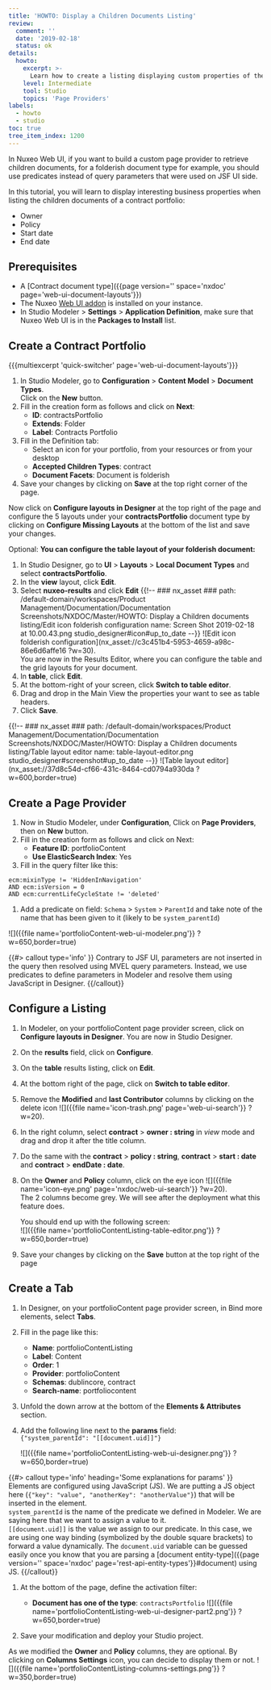 ```yaml
---
title: 'HOWTO: Display a Children Documents Listing'
review:
  comment: ''
  date: '2019-02-18'
  status: ok
details:
  howto:
    excerpt: >-
      Learn how to create a listing displaying custom properties of the documents contained in a given space.
    level: Intermediate
    tool: Studio
    topics: 'Page Providers'
labels:
  - howto
  - studio
toc: true
tree_item_index: 1200
---
```


In Nuxeo Web UI, if you want to build a custom page provider to retrieve children documents, for a folderish document type for example, you should use predicates instead of query parameters that were used on JSF UI side.

In this tutorial, you will learn to display interesting business properties when listing the children documents of a contract portfolio:

- Owner
- Policy
- Start date
- End date

## Prerequisites

- A [Contract document type]({{page version='' space='nxdoc' page='web-ui-document-layouts'}})
- The Nuxeo [Web UI addon](https://connect.nuxeo.com/nuxeo/site/marketplace/package/nuxeo-web-ui) is installed on your instance.
- In Studio Modeler > **Settings** > **Application Definition**, make sure that Nuxeo Web UI is in the **Packages to Install** list.

## Create a Contract Portfolio

{{{multiexcerpt 'quick-switcher' page='web-ui-document-layouts'}}}

1. In Studio Modeler, go to **Configuration** > **Content Model** > **Document Types**.</br>
   Click on the **New** button.
1. Fill in the creation form as follows and click on **Next**:
   - **ID**: contractsPortfolio
   - **Extends**: Folder
   - **Label**: Contracts Portfolio
1. Fill in the Definition tab:
   - Select an icon for your portfolio, from your resources or from your desktop
   - **Accepted Children Types**: contract
   - **Document Facets**: Document is folderish
1. Save your changes by clicking on **Save** at the top right corner of the page.

Now click on **Configure layouts in Designer** at the top right of the page and configure the 5 layouts under your **contractsPortfolio** document type by clicking on **Configure Missing Layouts** at the bottom of the list and save your changes.

Optional: **You can configure the table layout of your folderish document:**

1. In Studio Designer, go to **UI** > **Layouts** > **Local Document Types** and select **contractsPortfolio**.
1. In the **view** layout, click **Edit**.
1. Select **nuxeo-results** and click **Edit** {{!--     ### nx_asset ###
       path: /default-domain/workspaces/Product Management/Documentation/Documentation Screenshots/NXDOC/Master/HOWTO: Display a Children documents listing/Edit icon folderish configuration
       name: Screen Shot 2019-02-18 at 10.00.43.png
       studio_designer#icon#up_to_date
   --}}
   ![Edit icon folderish configuration](nx_asset://c3c451b4-5953-4659-a98c-86e6d6affe16 ?w=30).</br>
   You are now in the Results Editor, where you can configure the table and the grid layouts for your document.
1. In **table**, click **Edit**.
1. At the bottom-right of your screen, click **Switch to table editor**.
1. Drag and drop in the Main View the properties your want to see as table headers.
1. Click **Save**.

{{!--     ### nx_asset ###
    path: /default-domain/workspaces/Product Management/Documentation/Documentation Screenshots/NXDOC/Master/HOWTO: Display a Children documents listing/Table layout editor
    name: table-layout-editor.png
    studio_designer#screenshot#up_to_date
--}}
![Table layout editor](nx_asset://37d8c54d-cf66-431c-8464-cd0794a930da ?w=600,border=true)

## Create a Page Provider

1. Now in Studio Modeler, under **Configuration**, Click on **Page Providers**, then on **New** button.
1. Fill in the creation form as follows and click on Next:
   - **Feature ID**: portfolioContent
   - **Use ElasticSearch Index**: Yes
1. Fill in the query filter like this:

```
ecm:mixinType != 'HiddenInNavigation'
AND ecm:isVersion = 0
AND ecm:currentLifeCycleState != 'deleted'
```

1. Add a predicate on field: `Schema` > `System` > `ParentId` and take note of the name that has been given to it (likely to be `system_parentId`)

![]({{file name='portfolioContent-web-ui-modeler.png'}} ?w=650,border=true)

{{#> callout type='info' }}
Contrary to JSF UI, parameters are not inserted in the query then resolved using MVEL query parameters. Instead, we use predicates to define parameters in Modeler and resolve them using JavaScript in Designer.
{{/callout}}

## Configure a Listing

1. In Modeler, on your portfolioContent page provider screen, click on **Configure layouts in Designer**.
   You are now in Studio Designer.
1. On the **results** field, click on **Configure**.
1. On the **table** results listing, click on **Edit**.
1. At the bottom right of the page, click on **Switch to table editor**.
1. Remove the **Modified** and **last Contributor** columns by clicking on the delete icon ![]({{file name='icon-trash.png' page='web-ui-search'}} ?w=20).
1. In the right column, select **contract** > **owner : string** in _view_ mode and drag and drop it after the title column.
1. Do the same with the **contract** > **policy : string**, **contract** > **start : date** and **contract** > **endDate : date**. </br>
1. On the **Owner** and **Policy** column, click on the eye icon ![]({{file name='icon-eye.png' page='nxdoc/web-ui-search'}} ?w=20).</br>
   The 2 columns become grey. We will see after the deployment what this feature does.

   You should end up with the following screen:</br>
   ![]({{file name='portfolioContentListing-table-editor.png'}} ?w=650,border=true)

1. Save your changes by clicking on the **Save** button at the top right of the page

## Create a Tab

1. In Designer, on your portfolioContent page provider screen, in Bind more elements, select **Tabs**.
1. Fill in the page like this:
   - **Name**: portfolioContentListing
   - **Label**: Content
   - **Order**: 1
   - **Provider**: portfolioContent
   - **Schemas**: dublincore, contract
   - **Search-name**: portfoliocontent
1. Unfold the down arrow at the bottom of the **Elements & Attributes** section.
1. Add the following line next to the **params** field:</br>
   `{"system_parentId": "[[document.uid]]"}`

   ![]({{file name='portfolioContentListing-web-ui-designer.png'}} ?w=650,border=true)

{{#> callout type='info' heading='Some explanations for params' }}
Elements are configured using JavaScript (JS). We are putting a JS object here (`{"key": "value", "anotherKey": "anotherValue"}`) that will be inserted in the element.
</br>
`system_parentId` is the name of the predicate we defined in Modeler. We are saying here that we want to assign a value to it.
</br>
`[[document.uid]]` is the value we assign to our predicate. In this case, we are using one way binding (symbolized by the double square brackets) to forward a value dynamically. The `document.uid` variable can be guessed easily once you know that you are parsing a [document entity-type]({{page version='' space='nxdoc' page='rest-api-entity-types'}}#document) using JS.
{{/callout}}

1. At the bottom of the page, define the activation filter:

   - **Document has one of the type**: `contractsPortfolio`
     ![]({{file name='portfolioContentListing-web-ui-designer-part2.png'}} ?w=650,border=true)

1. Save your modification and deploy your Studio project.

As we modified the **Owner** and **Policy** columns, they are optional. By clicking on **Columns Settings** icon, you can decide to display them or not.
![]({{file name='portfolioContentListing-columns-settings.png'}} ?w=350,border=true)
